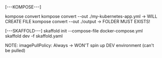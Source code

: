 [---KOMPOSE---]

kompose convert
kompose convert --out ./my-kubernetes-app.yml -> WILL CREATE FILE
kompose convert --out ./output -> FOLDER MUST EXISTS!


[---SKAFFOLD---]
skaffold init --compose-file docker-compose.yml
skaffold dev -f skaffold.yaml

NOTE: imagePullPolicy: Always -> WON'T spin up DEV environment (can't be pulled)

